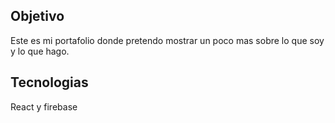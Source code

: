 
## Objetivo

Este es mi portafolio donde pretendo mostrar un poco mas sobre lo que soy y lo que hago.


## Tecnologias

React y firebase
